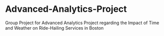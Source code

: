 # Advanced-Analytics-Project
Group Project for Advanced Analytics Project regarding the Impact of Time and Weather on Ride-Hailing Services in Boston
